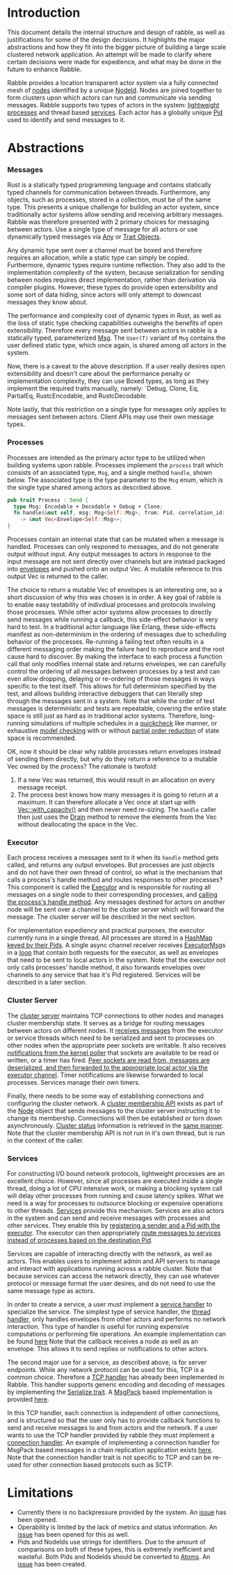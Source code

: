 # Introduction
This document details the internal structure and design of rabble, as well as justifications for
some of the design decisions. It highlights the major abstractions and how they fit into the bigger
picture of building a large scale clustered network application. An attempt will be made to clarify
where certain decisions were made for expedience, and what may be done in the future to enhance
Rabble.

Rabble provides a location transparent actor system via a fully connected mesh of
[nodes](https://github.com/andrewjstone/rabble/blob/e1474eda584f3c278322ce21d33d56e6e30f639f/src/node.rs) identified by
a unique [NodeId](https://github.com/andrewjstone/rabble/blob/e1474eda584f3c278322ce21d33d56e6e30f639f/src/node_id.rs).
Nodes are joined together to form clusters upon which actors can run and communicate via sending
messages.  Rabble supports two types of actors in the system: [lightweight
processes](https://github.com/andrewjstone/rabble/blob/e1474eda584f3c278322ce21d33d56e6e30f639f/src/process.rs) and
thread based
[services](https://github.com/andrewjstone/rabble/blob/e1474eda584f3c278322ce21d33d56e6e30f639f/src/service.rs). Each
actor has a globally unique
[Pid](https://github.com/andrewjstone/rabble/blob/e1474eda584f3c278322ce21d33d56e6e30f639f/src/pid.rs) used to identify
and send messages to it.

# Abstractions

### Messages
Rust is a statically typed programming language and contains statically typed channels for
communication between threads. Furthermore, any objects, such as processes, stored in a collection,
must be of the same type. This presents a unique challenge for building an actor system, since
traditionally actor systems allow sending and receiving arbitrary messages. Rabble was therefore
presented with 2 primary choices for messaging between actors. Use a single type of message for all
actors or use dynamically typed messages via [Any](https://doc.rust-lang.org/std/any/) or [Trait
Objects](https://doc.rust-lang.org/stable/book/trait-objects.html).

Any dynamic type sent over a channel must be boxed and therefore requires an allocation, while a
static type can simply be copied. Furthermore, dynamic types require runtime reflection. They also
add to the implementation complexity of the system, because serialization for sending between nodes
requires direct implementation, rather than derivation via compiler plugins. However, these types do
provide open extensibility and some sort of data hiding, since actors will only attempt to downcast
messages they know about.

The performance and complexity cost of dynamic types in Rust, as well as the loss of static type
checking capabilities outweighs the benefits of open extensibility. Therefore every message sent
between actors in rabble is a statically typed, parameterized
[Msg](https://github.com/andrewjstone/rabble/blob/e1474eda584f3c278322ce21d33d56e6e30f639f/src/msg.rs). The `User(T)`
variant of `Msg` contains the user defined static type, which once again, is shared among *all*
actors in the system.

Now, there is a caveat to the above description. If a user really desires open extensibility and
doesn't care about the performance penalty or implementation complexity, they can use Boxed types,
as long as they implement the required traits manually, namely: `Debug, Clone, Eq,
PartialEq, RustcEncodable, and RustcDecodable.

Note lastly, that this restriction on a single type for messages only applies to messages sent
between actors. Client APIs may use their own message types.


### Processes
Processes are intended as the primary actor type to be utilized when building systems
upon rabble.  Processes implement the `process` trait which consists of an associated type, `Msg`,
and a single method `handle`, shown below. The associated type is the type parameter to the `Msg`
enum, which is the single type shared among actors as described above.

```Rust
pub trait Process : Send {
  type Msg: Encodable + Decodable + Debug + Clone;
  fn handle(&mut self, msg: Msg<Self::Msg>, from: Pid, correlation_id: Option<CorrelationId>)
    -> &mut Vec<Envelope<Self::Msg>>;
}
```

Processes contain an internal state that can be mutated when a message is handled. Processes can
only responed to messages, and do not generate output without input. Any output messages to actors
in response to the input message are not sent directly over channels but are instead packaged into
[envelopes](https://github.com/andrewjstone/rabble/blob/e1474eda584f3c278322ce21d33d56e6e30f639f/src/envelope.rs) and
pushed onto an output Vec. A mutable reference to this output Vec is returned to the caller.

The choice to return a mutable Vec of envelopes is an interesting one, so a short discussion of why
this was chosen is in order. A key goal of rabble is to enable easy testability of indivdiual
processes and protocols involving those processes. While other actor systems allow processes to
directly send messages while running a callback, this side-effect behavior is very hard to test. In
a traditional actor language like Erlang, these side-effects manifest as non-determinism in the
ordering of messages due to scheduling behavior of the processes. Re-running a failing test often
results in a different messaging order making the failure hard to reproduce and the root cause hard
to discover. By making the interface to each process a function call that only modifies internal
state and returns envelopes, we can carefully control the ordering of all messages between processes
by a test and can even allow dropping, delaying or re-ordering of those messages in ways specific to
the test itself.  This allows for full determinism specified by the test, and allows building
interactive debuggers that can literally step through the messages sent in a system. Note that while
the order of test messages is deterministic and tests are repeatable, covering the entire state
space is still just as hard as in traditional actor systems. Therefore, long-running simulations of
multiple schedules in a [quickcheck](https://github.com/BurntSushi/quickcheck) like manner, or
exhaustive [model checking](https://en.wikipedia.org/wiki/Model_checking) with or without [partial
order reduction](https://en.wikipedia.org/wiki/Partial_order_reduction) of state space is
recommended.

OK, now it should be clear why rabble processes return envelopes instead of sending them directly, but why
do they return a reference to a mutable Vec owned by the process? The rationale is twofold:

 1. If a new Vec was returned, this would result in an allocation on every message receipt.
 2. The process best knows how many messages it is going to return at a maximum. It can therefore
    allocate a Vec once at start up with
    [Vec::with_capacity()](https://doc.rust-lang.org/std/vec/struct.Vec.html#method.with_capacity)
    and then never need re-sizing. The `handle` caller then just uses the
    [Drain](https://doc.rust-lang.org/std/vec/struct.Vec.html#method.drain) method to remove the
    elements from the Vec without deallocating the space in the Vec.

### Executor
Each process receives a messages sent to it when its `handle` method gets called, and returns any
output envelopes. But processes are just objects and do not have their own thread of control, so
what is the mechanism that calls a process's handle method and routes responses to other processes?
This component is called the
[Executor](https://github.com/andrewjstone/rabble/blob/e1474eda584f3c278322ce21d33d56e6e30f639f/src/executor.rs) and is
responsible for routing all messages on a single node to their corresponding processes, and [calling
the process's handle
method](https://github.com/andrewjstone/rabble/blob/e1474eda584f3c278322ce21d33d56e6e30f639f/src/executor.rs#L117). Any
messages destined for actors on another node will be sent over a channel to the cluster server
which will forward the message. The cluster server will be described in the next section.

For implementation expediency and practical purposes, the executor currently runs in a single
thread. All processes are stored in a [HashMap keyed by their
Pids](https://github.com/andrewjstone/rabble/blob/e1474eda584f3c278322ce21d33d56e6e30f639f/src/executor.rs#L21). A
single async channel receiver receives
[ExecutorMsg](https://github.com/andrewjstone/rabble/blob/e1474eda584f3c278322ce21d33d56e6e30f639f/src/executor_msg.rs)s
in a [loop](https://github.com/andrewjstone/rabble/blob/e1474eda584f3c278322ce21d33d56e6e30f639f/src/executor.rs#L56)
that contain both requests for the executor, as well as envelopes that need to be sent to local
actors in the system. Note that the executor not only calls processes' handle method, it also
forwards envelopes over channels to any service that has it's Pid registered. Services will be
described in a later section.

### Cluster Server
The [cluster
server](https://github.com/andrewjstone/rabble/blob/e1474eda584f3c278322ce21d33d56e6e30f639f/src/cluster_server.rs)
maintains TCP connections to other nodes and manages cluster membership state. It serves as a bridge
for routing messages between actors on different nodes. It [receives
messages](https://github.com/andrewjstone/rabble/blob/e1474eda584f3c278322ce21d33d56e6e30f639f/src/node.rs#L52-L73)
from the executor or
service threads which need to be serialized and sent to processes on other nodes when the
appropriate peer sockets are writable. It also receives [notifications from the kernel
poller](https://github.com/andrewjstone/rabble/blob/e1474eda584f3c278322ce21d33d56e6e30f639f/src/cluster_server.rs#L175-L192) that
sockets are available to be read or written, or a timer has fired. [Peer sockets are read from,
messages are deserialized, and then forwarded to the appropriate local actor via the executor
channel](https://github.com/andrewjstone/rabble/blob/e1474eda584f3c278322ce21d33d56e6e30f639f/src/cluster_server.rs#L215-L260).
Timer notifications are likewise forwarded to local processes.  Services manage their own timers.

Finally, there needs to be some way of establishing connections and configuring the cluster network.
A [cluster membership
API](https://github.com/andrewjstone/rabble/blob/e1474eda584f3c278322ce21d33d56e6e30f639f/src/node.rs#L52-L73) exists
as part of the [Node](https://github.com/andrewjstone/rabble/blob/e1474eda584f3c278322ce21d33d56e6e30f639f/src/node.rs) object that sends messages to the cluster server instructing it to change its
membership. Connections will then be established or torn down asynchronously. [Cluster
status](https://github.com/andrewjstone/rabble/blob/e1474eda584f3c278322ce21d33d56e6e30f639f/src/cluster_status.rs)
information is retrieved in the [same
manner](https://github.com/andrewjstone/rabble/blob/e1474eda584f3c278322ce21d33d56e6e30f639f/src/node.rs#L111-L117).
Note that the cluster membership API is not run in it's own thread, but is run in the context of the
caller.

### Services
For constructing I/O bound network protocols, lightweight processes are an excellent choice.
However, since all processes are executed inside a single thread, doing a lot of CPU intensive work,
or making a blocking system call will delay other processes from running and cause latency spikes.
What we need is a way for processes to outsource blocking or expensive operations to other threads.
[Services](https://github.com/andrewjstone/rabble/blob/e1474eda584f3c278322ce21d33d56e6e30f639f/src/service.rs) provide
this mechanism. Services are also actors in the system and can send and receive messages with
processes and other services. They enable this by [registering a sender and a Pid with the
executor](https://github.com/andrewjstone/rabble/blob/e1474eda584f3c278322ce21d33d56e6e30f639f/src/service.rs#L37). The
executor can then appropriately [route messages to services instead of processes based on the
destination
Pid](https://github.com/andrewjstone/rabble/blob/e1474eda584f3c278322ce21d33d56e6e30f639f/src/executor.rs#L106-L109).

Services are capable of interacting directly with the network, as well as actors. This enables users
to implement admin and API servers to manage and interact with applications running across a rabble
cluster. Note that because services can access the network directly, they can use whatever protocol
or message format the user desires, and do not need to use the same message type as actors.

In order to create a service, a user must implement a [service
handler](https://github.com/andrewjstone/rabble/blob/e1474eda584f3c278322ce21d33d56e6e30f639f/src/service_handler.rs)
to specialize the service. The simplest type of service handler, the [thread
handler](https://github.com/andrewjstone/rabble/blob/e1474eda584f3c278322ce21d33d56e6e30f639f/src/thread_handler.rs),
only handles envelopes from other actors and performs no network interaction. This type of handler
is useful for running expensive computations or performing file operations. An example
implementation can be found
[here](https://github.com/andrewjstone/rabble/blob/e1474eda584f3c278322ce21d33d56e6e30f639f/tests/basic.rs#L26-L29)
Note that the callback receives a node as well as an envelope. This allows it to send replies or
notifications to other actors.

The second major use for a service, as described above, is for server endpoints. While any network
protocol can be used for this, TCP is a common choice. Therefore a [TCP
handler](https://github.com/andrewjstone/rabble/blob/e1474eda584f3c278322ce21d33d56e6e30f639f/src/tcp_server_handler.rs)
has already been implemented in Rabble. This handler supports generic encoding and decoding of
messages by implementing the [Serialize
trait](https://github.com/andrewjstone/rabble/blob/e1474eda584f3c278322ce21d33d56e6e30f639f/src/serialize.rs).
A [MsgPack](http://msgpack.org/index.html) based implementation is provided
[here](https://github.com/andrewjstone/rabble/blob/e1474eda584f3c278322ce21d33d56e6e30f639f/src/msgpack_serializer.rs).

In this TCP handler, each connection is independent of other connections, and is structured so that
the user only has to provide callback functions to send and receive messages to and from actors and
the network. If a user wants to use the TCP handler provided by rabble they must implement a
[connection
handler](https://github.com/andrewjstone/rabble/blob/e1474eda584f3c278322ce21d33d56e6e30f639f/src/connection_handler.rs).
An example of implementing a connection handler for MsgPack based messages in a chain replication
application exists
[here](https://github.com/andrewjstone/rabble/blob/e1474eda584f3c278322ce21d33d56e6e30f639f/tests/utils/api_server.rs#L45-L109).
Note that the connection handler trait is not specific to TCP and can be re-used for other
connection based protocols such as SCTP.

# Limitations

 * Currently there is no backpressure provided by the system. An
   [issue](https://github.com/andrewjstone/rabble/issues/2)  has been opened.
 * Operability is limited by the lack of metrics and status information. An
   [issue](https://github.com/andrewjstone/rabble/issues/4) has been opened
   for this as well.
 * Pids and NodeIds use strings for identifiers. Due to the amount of comparisons on both of these
   types, this is extremely inefficient and wasteful. Both Pids and NodeIds should be converted to
   [Atoms](http://stackoverflow.com/questions/36023947/how-do-erlang-atoms-work/36025280). An
   [issue](https://github.com/andrewjstone/rabble/issues/5) has been created.

